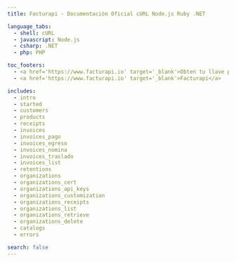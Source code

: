 ```yaml
---
title: Facturapi - Documentación Oficial cURL Node.js Ruby .NET

language_tabs:
  - shell: cURL
  - javascript: Node.js
  - csharp: .NET
  - php: PHP

toc_footers:
  - <a href='https://www.facturapi.io' target='_blank'>Obten tu llave privada</a>
  - <a href='https://www.facturapi.io' target='_blank'>Facturapi</a>

includes:
  - intro
  - started
  - customers
  - products
  - receipts
  - invoices
  - invoices_pago
  - invoices_egreso
  - invoices_nomina
  - invoices_traslado
  - invoices_list
  - retentions
  - organizations
  - organizations_cert
  - organizations_api_keys
  - organizations_customization
  - organizations_receipts
  - organizations_list
  - organizations_retrieve
  - organizations_delete
  - catalogs
  - errors

search: false
---
```

